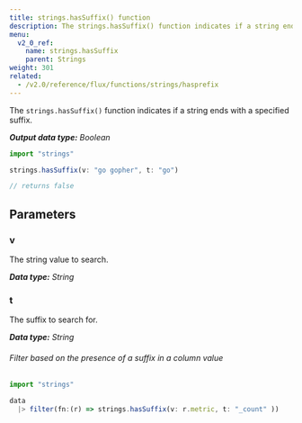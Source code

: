 ```yaml
---
title: strings.hasSuffix() function
description: The strings.hasSuffix() function indicates if a string ends with a specified suffix.
menu:
  v2_0_ref:
    name: strings.hasSuffix
    parent: Strings
weight: 301
related:
  - /v2.0/reference/flux/functions/strings/hasprefix
---
```


The `strings.hasSuffix()` function indicates if a string ends with a specified suffix.

_**Output data type:** Boolean_

```js
import "strings"

strings.hasSuffix(v: "go gopher", t: "go")

// returns false
```

## Parameters

### v
The string value to search.

_**Data type:** String_

### t
The suffix to search for.

_**Data type:** String_

###### Filter based on the presence of a suffix in a column value
```js
import "strings"

data
  |> filter(fn:(r) => strings.hasSuffix(v: r.metric, t: "_count" ))
```

